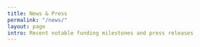 ```yaml
---
title: News & Press
permalink: "/news/"
layout: page
intro: Recent notable funding milestones and press releases
---
```


